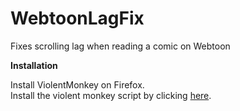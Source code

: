 # WebtoonLagFix
Fixes scrolling lag when reading a comic on Webtoon

<b> Installation </b>

Install ViolentMonkey on Firefox.<br>
Install the violent monkey script by clicking <a href = "https://github.com/maxzerr/WebtoonLagFix/raw/master/webtoon.user.js">here</a>.
